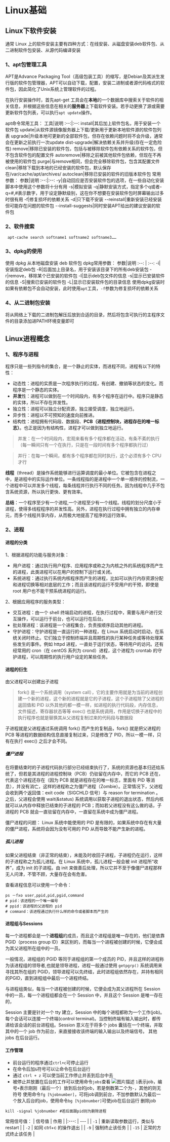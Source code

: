# Linux基础
## Linux下软件安装
通常 Linux 上的软件安装主要有四种方式：在线安装、从磁盘安装deb软件包、从二进制软件包安装、从源代码编译安装
### 1、apt包管理工具
APT是Advance Packaging Tool（高级包装工具）的缩写，是Debian及其派生发行版的软件包管理器，APT可以自动下载，配置，安装二进制或者源代码格式的软件包，因此简化了Unix系统上管理软件的过程。

在执行安装操作时，首先apt-get 工具会在**本地**的一个数据库中搜索关于软件的相关信息，并根据这些信息在相关的**服务器**上下载软件安装。若手动更换了源或需要更新软件包列表，可以执行`apt update`操作。

apt命令常用工具：
工具|说明
:--:|:--:
install|其后加上软件包名，用于安装一个软件包
update|从软件源镜像服务器上下载/更新用于更新本地软件源的软件包列表
upgrade|升级本地可更新的全部软件包，但存在依赖问题时将不会升级，通常会在更新之前执行一次update
dist-upgrade|解决依赖关系并升级(存在一定危险性)
remove|移除已安装的软件包，包括与被移除软件包有依赖关系的软件包，但不包含软件包的配置文件
autoremove|移除之前被其他软件包依赖，但现在不再被使用的软件包
purge|与remove相同，但会完全移除软件包，包含其配置文件
clean|移除下载到本地的已经安装的软件包，默认保存在/var/cache/apt/archives/
autoclean|移除已安装的软件的旧版本软件包
常用参数：
参数|说明
:--:|:--:
-y|自动回应是否安装软件包的选项，在一些自动化安装脚本中使用这个参数将十分有用
-s|模拟安装
-q|静默安装方式，指定多个q或者-q=#,#表示数字，用于设定静默级别，这在你不想要在安装软件包时屏幕输出过多时很有用
-f|修复损坏的依赖关系
-d|只下载不安装
--reinstall|重新安装已经安装但可能存在问题的软件包
--install-suggests|同时安装APT给出的建议安装的软件包
### 2、软件搜索
	
	 apt-cache search softname1 softname2 softname3……
### 3、dpkg的使用
使用 dpkg 从本地磁盘安装 deb 软件包
dpkg常用参数：
参数|说明
:--: | :--:
-i|安装指定deb包
-R|后面加上目录名，用于安装该目录下的所有deb安装包
-r|remove，移除某个已安装的软件包
-I|显示deb包文件的信息
-s|显示已安装软件的信息
-S|搜索已安装的软件包
-L|显示已安装软件包的目录信息
使用dpkg安装时如果有依赖包不会自动安装，此时使用`apt`工具，`-f`参数为修复损坏的依赖关系
### 4、从二进制包安装
将从网络上下载的二进制包解压后放到合适的目录，然后将包含可执行的主程序文件的目录添加进PATH环境变量即可
## Linux进程概念
### 1、程序与进程
程序只是一些列指令的集合，是一个静止的实体，而进程不同，进程有以下的特性：
* 动态性：进程的实质是一次程序执行的过程，有创建、撤销等状态的变化。而程序是一个静态的实体。
* **并发**性：进程可以做到在一个时间段内，有多个程序在运行中。程序只是静态的实体，所以不存在并发性。
* 独立性：进程可以独立分配资源，独立接受调度，独立地运行。
* 异步性：进程以不可预知的速度向前推进。
* 结构性：进程拥有代码段、数据段、**PCB（进程控制块，进程存在的唯一标志）**。也正是因为有结构性，进程才可以做到独立地运行。

> 并发：在一个时间段内，宏观来看有多个程序都在活动，有条不紊的执行（每一瞬间只有一个在执行，只是在一段时间有多个程序都执行过）

> 并行：在每一个瞬间，都有多个程序都在同时执行，这个必须有多个 CPU 才行

**线程**（thread）是操作系统能够进行运算调度的最小单位。它被包含在进程之中，是进程中的实际运作单位。一条线程指的是进程中一个单一顺序的控制流，一个进程中可以并发多个线程，每条线程并行执行不同的任务。因为线程中几乎不包含系统资源，所以执行更快、更有效率。

**总结**：一个程序至少有一个进程,一个进程至少有一个线程。线程的划分尺度小于进程，使得多线程程序的并发性高。另外，进程在执行过程中拥有独立的内存单元，而多个线程共享内存，从而极大地提高了程序的运行效率。
### 2、进程
#### 进程的分类
1、根据进程的功能与服务对象：
* 用户进程：通过执行用户程序、应用程序或称之为内核之外的系统程序而产生的进程，此类进程可以在用户的控制下运行或关闭。
* 系统进程：通过执行系统内核程序而产生的进程，比如可以执行内存资源分配和进程切换等相对底层的工作；而且该进程的运行不受用户的干预，即使是 root 用户也不能干预系统进程的运行。

2、根据应用程序的服务类型：
* 交互进程：由一个 shell 终端启动的进程，在执行过程中，需要与用户进行交互操作，可以运行于前台，也可以运行在后台。
* 批处理进程：该进程是一个进程集合，负责按顺序启动其他的进程。
* 守护进程：守护进程是一直运行的一种进程，在 Linux 系统启动时启动，在系统关闭时终止。它们独立于控制终端并且周期性的执行某种任务或等待处理某些发生的事件。例如 httpd 进程，一直处于运行状态，等待用户的访问。还有经常用的 cron（在 centOS 系列为 crond）进程，这个进程为 crontab 的守护进程，可以周期性的执行用户设定的某些任务。
#### 进程的衍生
由父进程可以创建出子进程
> fork() 是一个系统调用（system call），它的主要作用就是为当前的进程创建一个新的进程，这个新的进程就是它的子进程，这个子进程除了父进程的返回值和 PID 以外其他的都一模一样，如进程的执行代码段，内存信息，文件描述，寄存器状态等等
> exec() 也是系统调用，作用是切换子进程中的执行程序也就是替换其从父进程复制过来的代码段与数据段

子进程就是父进程通过系统调用 fork() 而产生的复制品，fork() 就是把父进程的 PCB 等进程的数据结构信息直接复制过来，只是修改了 PID，所以一模一样，只有在执行 exec() 之后才会不同。

##### 僵尸进程
在将要结束时的子进程代码执行部分已经结束执行了，系统的资源也基本归还给系统了，但若是其进程的进程控制块（PCB）仍驻留在内存中，而它的 PCB 还在，代表这个进程还存在（因为 PCB 就是进程存在的唯一标志，里面有 PID 等消息），并没有消亡，这样的进程称之为僵尸进程（Zombie）。正常情况下，父进程会收到两个返回值：exit code（SIGCHLD 信号）与 reason for termination 。之后，父进程会使用 wait(&status) 系统调用以获取子进程的退出状态，然后内核就可以从内存中释放已结束的子进程的 PCB；而如若父进程没有这么做的话，子进程的 PCB 就会一直驻留在内存中，一直留在系统中成为僵尸进程。

僵尸进程的问题： Linux 系统中能使用的 PID 是有限的，如果系统中存在有大量的僵尸进程，系统将会因为没有可用的 PID 从而导致不能产生新的进程。
##### 孤儿进程
如果父进程结束（非正常的结束），未能及时收回子进程，子进程仍在运行，这样的子进程称之为孤儿进程。在 Linux 系统中，孤儿进程一般会被 init 进程所“收养”，成为 init 的子进程。由 init 来做善后处理，所以它并不至于像僵尸进程那样无人问津，不管不顾，大量存在会有危害。

查看进程信息可以使用一个命令：

	ps －fxo user,ppid,pid,pgid,command
	# pid：该进程的一个唯一编号
	# ppid：该进程的父进程的 pid
	# command：该进程通过执行什么样的命令或者脚本而产生的
#### 进程组与Sessions
每一个进程都会是一个**进程组**的成员，而且这个进程组是唯一存在的，他们是依靠 PGID（process group ID）来区别的，而每当一个进程被创建的时候，它便会成为其父进程所在组中的一员。

一般情况，进程组的 PGID 等同于进程组的第一个成员的 PID，并且这样的进程称为该进程组的领导者,也就是领导进程，进程一般通过使用 `getpgrp()` 系统调用来寻找其所在组的 PGID，领导进程可以先终结，此时进程组依然存在，并持有相同的PGID，直到进程组中最后一个进程终结。

与进程组类似，每当一个进程被创建的时候，它便会成为其父进程所在 Session 中的一员，每一个进程组都会在一个 Session 中，并且这个 Session 是唯一存在的，

Session 主要是针对一个 tty 建立，Session 中的每个进程都称为一个工作(job)。每个会话可以连接一个终端(control terminal)。当控制终端有输入输出时，都传递给该会话的前台进程组。Session 意义在于将多个 jobs 囊括在一个终端，并取其中的一个 job 作为前台，来直接接收该终端的输入输出以及终端信号。 其他 jobs 在后台运行。
#### 工作管理
* 前台运行的程序通过`ctrl+c`可停止运行
* 在命令后加`&`符号可以让命令在后台运行
* 通过 `ctrl + z` 可以使当前工作停止并丢到后台中去
* 被停止并放置在后台的工作可以使用命令`jobs`查看
![图片描述](https://dn-simplecloud.shiyanlou.com/courses/uid1079991-20190527-1558949620825)
`1`表示job，编号`+`表示刚刚（最后一个）放到后台的job，若是倒数第二个为`-`，其他的则无符号
使用命令`fg [%jobnumber]`，可将job调到前台，不加参数默认为最后一个放入后台的job，使用命令`bg [%jobnumber]`可使job在后台运行
删除job
```
kill -signal %jobnumber #若后面跟pid则为删除进程
```

常用信号值：
| 信号值 | 作用 |
|:---: | --- |
| `-1` | 重新读取参数运行，类似与restart |
| `-2` | 如同 ctrl+c 的操作退出 |
| `-9` | 强制终止该任务 |
| `-15` | 正常的方式终止该任务 |
